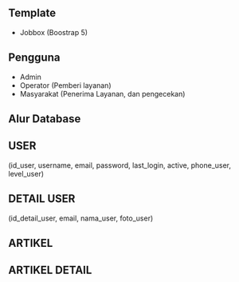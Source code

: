 ## Template 
- Jobbox (Boostrap 5)





## Pengguna
- Admin
- Operator (Pemberi layanan)
- Masyarakat (Penerima Layanan, dan pengecekan)




## Alur Database
## USER
(id_user, username, email, password, last_login, active, phone_user, level_user)
## DETAIL USER
(id_detail_user, email, nama_user, foto_user)
## ARTIKEL
## ARTIKEL DETAIL

